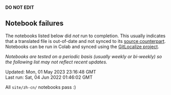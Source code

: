 __DO NOT EDIT__

## Notebook failures

The notebooks listed below did *not* run to completion. This usually indicates
that a translated file is out-of-date and not synced to its
[source counterpart](../en-snapshot/). Notebooks can be run in Colab and synced
using the [GitLocalize project](https://gitlocalize.com/tensorflow/docs-l10n).

*Notebooks are tested on a periodic basis (usually weekly or bi-weekly) so the
following list may not reflect recent updates.*

Updated: Mon, 01 May 2023 23:16:48 GMT<br/>
Last run: Sat, 04 Jun 2022 01:46:02 GMT

All <code>site/zh-cn/</code> notebooks pass :)


